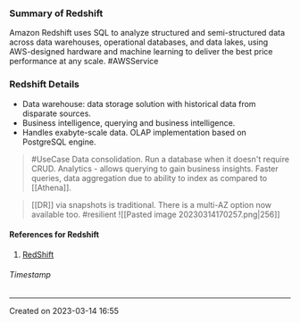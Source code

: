 ### Summary of Redshift
Amazon Redshift uses SQL to analyze structured and semi-structured data across data warehouses, operational databases, and data lakes, using AWS-designed hardware and machine learning to deliver the best price performance at any scale. #AWSService 
### Redshift Details
* Data warehouse: data storage solution with historical data from disparate sources.
* Business intelligence, querying and business intelligence.
* Handles exabyte-scale data. OLAP implementation based on PostgreSQL engine.
> #UseCase 
	Data consolidation. Run a database when it doesn't require CRUD.
	Analytics - allows querying to gain business insights.
	Faster queries, data aggregation due to ability to index as compared to [[Athena]].

> [[DR]] via snapshots is traditional. 
> There is a multi-AZ option now available too. #resilient 
> 	![[Pasted image 20230314170257.png|256]]
#### References for Redshift
1. [RedShift](https://aws.amazon.com/redshift/)
###### Timestamp
---
Created on 2023-03-14 16:55
